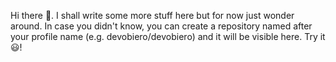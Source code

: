 Hi there 👋. I shall write some more stuff here but for now just wonder around.
In case you didn't know, you can create a repository named after your profile name (e.g. devobiero/devobiero) and it will be visible here. Try it 😃!
